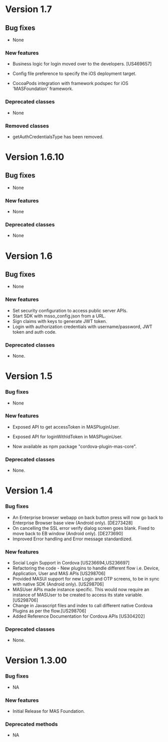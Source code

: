 # Version 1.7

## Bug fixes

- None

### New features

- Business logic for login moved over to the developers. [US469657]

- Config file preference to specify the iOS deployment target.

- CocoaPods integration with framework podspec for iOS 'MASFoundation' framework.


### Deprecated classes

- None

### Removed classes

- getAuthCredentialsType has been removed.

# Version 1.6.10

## Bug fixes

- None

### New features

- None

### Deprecated classes

- None


# Version 1.6

## Bug fixes

- None

### New features

- Set security configuration to access public server APIs.
- Start SDK with msso_config.json from a URL.
- Sign claims with keys to generate JWT token.
- Login with authorization credentials with username/password, JWT token and auth code.

### Deprecated classes

- None.


# Version 1.5

### Bug fixes

- None

### New features

- Exposed API to get accessToken in MASPluginUser.
- Exposed API for loginWithIdToken in MASPluginUser.

- Now available as npm package "cordova-plugin-mas-core".

### Deprecated classes

- None.


# Version 1.4

### Bug fixes
- An Enterprise browser webapp on back button press will now go back to Enterprise Browser base view (Android only). [DE273428]
- On cancelling the SSL error verify dialog screen goes blank. Fixed to move back to EB window (Android only). [DE273690]
- Improved Error handling and Error message standardized.

### New features

- Social Login Support in Cordova [US236694,US236697]
- Refactoring the code - New plugins to handle different flow i.e. Device, Application, User and MAS APIs  [US298706]
- Provided MASUI support for new Login and OTP screens, to be in sync with native SDK (Android only). [US298706]
- MASUser APIs made instance specific. This would now require an instance of MASUser to be created to access its state variable.[US298706]
- Change in Javascript files and index to call different native Cordova Plugins as per the flow.[US298706]
- Added Reference Documentation for Cordova APIs [US304202]

### Deprecated classes

- None.

# Version 1.3.00

### Bug fixes

- NA

### New features

- Initial Release for MAS Foundation.

### Deprecated methods

- NA


 [mag]: https://docops.ca.com/mag
 [mas.ca.com]: http://mas.ca.com/
 [docs]: http://mas.ca.com/docs/
 [blog]: http://mas.ca.com/blog/

 [releases]: ../../releases
 [contributing]: /CONTRIBUTING.md
 [license-link]: /LICENSE
